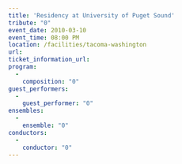 ```yaml
---
title: 'Residency at University of Puget Sound'
tribute: "0"
event_date: 2010-03-10
event_time: 08:00 PM
location: /facilities/tacoma-washington
url: 
ticket_information_url: 
program: 
  -
    composition: "0"
guest_performers: 
  -
    guest_performer: "0"
ensembles: 
  -
    ensemble: "0"
conductors: 
  -
    conductor: "0"
---
```

